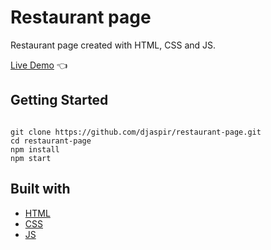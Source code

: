 # Restaurant page

Restaurant page created with HTML, CSS and JS.

[Live Demo](https://djaspir.github.io/restaurant-page/) :point_left:

## Getting Started

```

git clone https://github.com/djaspir/restaurant-page.git
cd restaurant-page
npm install
npm start
```

## Built with

- [HTML](https://html.com/)
- [CSS](https://www.w3.org/Style/CSS/Overview.en.html)
- [JS](https://www.javascript.com/)
